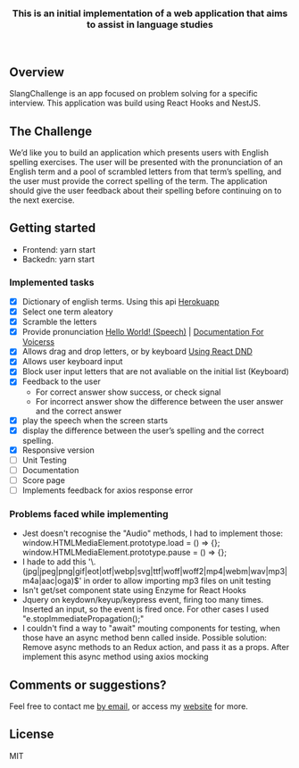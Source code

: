 <h3 align="center">
  This is an initial implementation of a web application that aims to assist in language studies
</h3>

<br>

## Overview

SlangChallenge is an app focused on problem solving for a specific interview. This application was build using React Hooks and NestJS.

## The Challenge

We’d like you to build an application which presents users with English spelling exercises. The user will be presented with the pronunciation of an English term and a pool of scrambled letters from that term’s spelling, and the user must provide the correct spelling of the term. The application should give the user feedback about their spelling before continuing on to the next exercise.

## Getting started

- Frontend: yarn start
- Backedn: yarn start

### Implemented tasks

- [x] Dictionary of english terms. Using this api [Herokuapp](https://random-word-api.herokuapp.com/word?number=10)
- [x] Select one term aleatory
- [x] Scramble the letters
- [x] Provide pronunciation [Hello World! (Speech)](http://api.voicerss.org/?key=49f0551a55144ef79dadaeccf28b3383&hl=en-us&src=Hello,world!) |
      [Documentation For Voicerss](http://www.voicerss.org/api/documentation.aspx)
- [x] Allows drag and drop letters, or by keyboard [Using React DND](https://react-dnd.github.io/react-dnd/about)
- [x] Allows user keyboard input
- [x] Block user input letters that are not avaliable on the initial list (Keyboard)
- [x] Feedback to the user
  - For correct answer show success, or check signal
  - For incorrect answer show the difference between the user answer and the correct answer
- [x] play the speech when the screen starts
- [x] display the difference between the user’s spelling and the correct spelling.
- [x] Responsive version
- [ ] Unit Testing
- [ ] Documentation
- [ ] Score page
- [ ] Implements feedback for axios response error

### Problems faced while implementing

- Jest doesn't recognise the "Audio" methods, I had to implement those:
  window.HTMLMediaElement.prototype.load = () => {};
  window.HTMLMediaElement.prototype.pause = () => {};
- I hade to add this '\\.(jpg|jpeg|png|gif|eot|otf|webp|svg|ttf|woff|woff2|mp4|webm|wav|mp3|m4a|aac|oga)\$' in order to
  allow importing mp3 files on unit testing
- Isn't get/set component state using Enzyme for React Hooks
- Jquery on keydown/keyup/keypress event, firing too many times. Inserted an input, so the event is fired once.
  For other cases I used "e.stopImmediatePropagation();"
- I couldn't find a way to "await" mouting components for testing, when those have an async method benn called inside.
  Possible solution: Remove async methods to an Redux action, and pass it as a props. After implement this async method using axios mocking

## Comments or suggestions?

Feel free to contact me [by email](israelspm@gmail.com), or access my [website](www.israelsaraiva.com) for more.

## License

MIT
